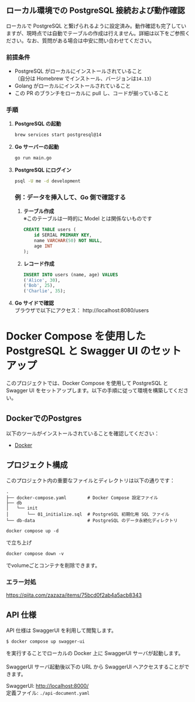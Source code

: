 ## ローカル環境での PostgreSQL 接続および動作確認

ローカルで PostgreSQL と繋げられるように設定済み。動作確認も完了していますが、現時点では自動でテーブルの作成は行えません。詳細は以下をご参照ください。なお、質問がある場合は中安に問い合わせてください。

### 前提条件

- PostgreSQL がローカルにインストールされていること  
  （自分は Homebrew でインストール、バージョンは`14.13`）
- Golang がローカルにインストールされていること
- この PR のブランチをローカルに pull し、コードが揃っていること

### 手順

1. **PostgreSQL の起動**

   ```bash
   brew services start postgresql@14
   ```

2. **Go サーバーの起動**

   ```bash
   go run main.go
   ```

3. **PostgreSQL にログイン**

   ```bash
   psql -U me -d development
   ```

   ### 例：データを挿入して、Go 側で確認する

   1. **テーブル作成**  
      ※このテーブルは一時的に Model とは関係ないものです

      ```sql
      CREATE TABLE users (
          id SERIAL PRIMARY KEY,
          name VARCHAR(50) NOT NULL,
          age INT
      );
      ```

   2. **レコード作成**
      ```sql
      INSERT INTO users (name, age) VALUES
      ('Alice', 30),
      ('Bob', 25),
      ('Charlie', 35);
      ```

4. **Go サイドで確認**  
   ブラウザで以下にアクセス：
   http://localhost:8080/users

# Docker Compose を使用した PostgreSQL と Swagger UI のセットアップ

このプロジェクトでは、Docker Compose を使用して PostgreSQL と Swagger UI をセットアップします。以下の手順に従って環境を構築してください。

## DockerでのPostgres

以下のツールがインストールされていることを確認してください：

- [Docker](https://docs.docker.com/get-docker/)
## プロジェクト構成

このプロジェクト内の重要なファイルとディレクトリは以下の通りです：

```plaintext
.
├── docker-compose.yaml        # Docker Compose 設定ファイル
├── db
│   └── init
│       └── 01_initialize.sql  # PostgreSQL 初期化用 SQL ファイル
└── db-data                    # PostgreSQL のデータ永続化ディレクトリ
```

```
docker compose up -d
```
で立ち上げ

```
docker compose down -v
```
でvolumeごとコンテナを削除できます。

### エラー対処
https://qiita.com/zazaza/items/75bcd0f2ab4a5acb8343

## API 仕様

API 仕様は SwaggerUI を利用して閲覧します。

```
$ docker compose up swagger-ui
```

を実行することでローカルの Docker 上に SwaggerUI サーバが起動します。<br>
<br>
SwaggerUI サーバ起動後以下の URL から SwaggerUI へアクセスすることができます。

SwaggerUI: <http://localhost:8000/> <br>
定義ファイル: `./api-document.yaml`<br>
